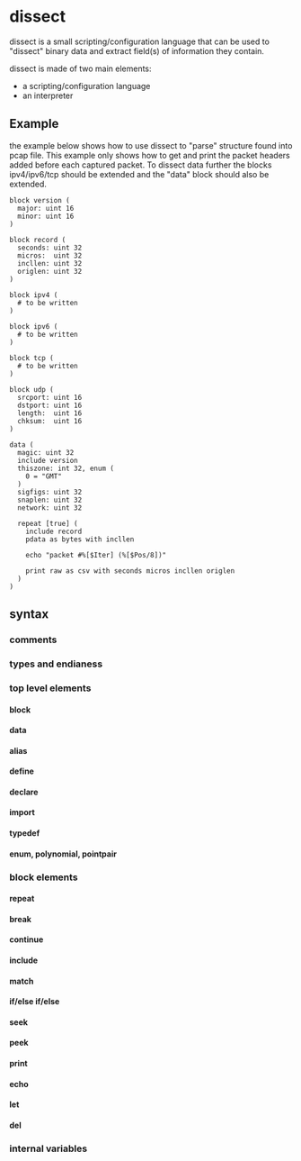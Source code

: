 # dissect

dissect is a small scripting/configuration language that can be used to "dissect"
binary data and extract field(s) of information they contain.

dissect is made of two main elements:

* a scripting/configuration language
* an interpreter

## Example

the example below shows how to use dissect to "parse" structure found into pcap file.
This example only shows how to get and print the packet headers added before each
captured packet. To dissect data further the blocks ipv4/ipv6/tcp should be extended
and the "data" block should also be extended.

```
block version (
  major: uint 16
  minor: uint 16
)

block record (
  seconds: uint 32
  micros:  uint 32
  incllen: uint 32
  origlen: uint 32
)

block ipv4 (
  # to be written
)

block ipv6 (
  # to be written
)

block tcp (
  # to be written
)

block udp (
  srcport: uint 16
  dstport: uint 16
  length:  uint 16
  chksum:  uint 16
)

data (
  magic: uint 32
  include version
  thiszone: int 32, enum (
    0 = "GMT"
  )
  sigfigs: uint 32
  snaplen: uint 32
  network: uint 32

  repeat [true] (
    include record
    pdata as bytes with incllen

    echo "packet #%[$Iter] (%[$Pos/8])"

    print raw as csv with seconds micros incllen origlen
  )
)
```

## syntax

### comments

### types and endianess

### top level elements

#### block

#### data

#### alias

#### define

#### declare

#### import

#### typedef

#### enum, polynomial, pointpair

### block elements

#### repeat

#### break

#### continue

#### include

#### match

#### if/else if/else

#### seek

#### peek

#### print

#### echo

#### let

#### del


### internal variables
